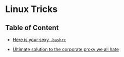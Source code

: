 # Linux Tricks

## Table of Content

* [Here is your sexy `.bashrc`](./bashrc.md)

* [Ultimate solution to the corporate proxy we all hate](./proxy.md)
